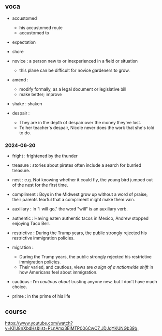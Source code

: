 ## voca

- accustomed
    - his accustomed route
    - accustomed to

- expectation
- shore

- novice : a person new to or inexperienced in a field or situation
    - this plane can be difficult for novice gardeners to grow.

- amend : 
    - modify formally, as a legal document or legislative bill
    - make better; improve

- shake : shaken
- despair : 
    - They are in the depth of despair over the money they've lost.
    - To her teacher's despair, Nicole never does the work that she's told to do.

### 2024-06-20

- fright : frightened by the thunder
- treasure : stories about pirates often include a search for burried treasure.

- nest : e.g. Not knowing whether it could fly, the young bird jumped out of the nest for the first time.
- compliment : Boys in the Midwest grow up without a word of praise, their parents fearful that a compliment might make them vain.

- auxiliary : In "I will go," the word "will" is an auxiliary verb.

- authentic : Having eaten authentic tacos in Mexico, Andrew stopped enjoying Taco Bell.

- restrictive : During the Trump years, the public strongly rejected his restrictive immigration policies.
- migration : 
    - During the Trump years, the public strongly rejected his restrictive immigration policies.
    - Their varied, and cautious, views are _a sign of a nationwide shift_ in how Americans feel about immigration.

- cautious : I’m _cautious about_ trusting anyone new, but I don’t have much choice.

- prime : in the prime of his life

## course

https://www.youtube.com/watch?v=Kl1J8nXbdHs&list=PLnAmx3ElMTP006CwC7_JDJgYKUNGb39b_
